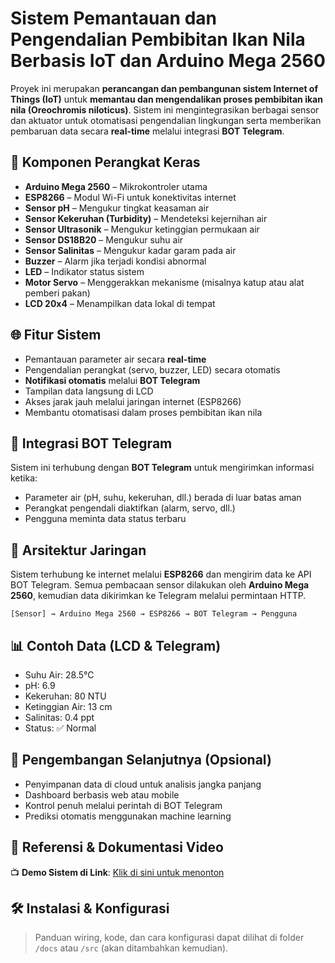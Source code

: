 
# Sistem Pemantauan dan Pengendalian Pembibitan Ikan Nila Berbasis IoT dan Arduino Mega 2560

Proyek ini merupakan **perancangan dan pembangunan sistem Internet of Things (IoT)** untuk **memantau dan mengendalikan proses pembibitan ikan nila (Oreochromis niloticus)**. Sistem ini mengintegrasikan berbagai sensor dan aktuator untuk otomatisasi pengendalian lingkungan serta memberikan pembaruan data secara **real-time** melalui integrasi **BOT Telegram**.

## 🔧 Komponen Perangkat Keras

- **Arduino Mega 2560** – Mikrokontroler utama  
- **ESP8266** – Modul Wi-Fi untuk konektivitas internet  
- **Sensor pH** – Mengukur tingkat keasaman air  
- **Sensor Kekeruhan (Turbidity)** – Mendeteksi kejernihan air  
- **Sensor Ultrasonik** – Mengukur ketinggian permukaan air  
- **Sensor DS18B20** – Mengukur suhu air  
- **Sensor Salinitas** – Mengukur kadar garam pada air  
- **Buzzer** – Alarm jika terjadi kondisi abnormal  
- **LED** – Indikator status sistem  
- **Motor Servo** – Menggerakkan mekanisme (misalnya katup atau alat pemberi pakan)  
- **LCD 20x4** – Menampilkan data lokal di tempat  

## 🌐 Fitur Sistem

- Pemantauan parameter air secara **real-time**  
- Pengendalian perangkat (servo, buzzer, LED) secara otomatis  
- **Notifikasi otomatis** melalui **BOT Telegram**  
- Tampilan data langsung di LCD  
- Akses jarak jauh melalui jaringan internet (ESP8266)  
- Membantu otomatisasi dalam proses pembibitan ikan nila  

## 📲 Integrasi BOT Telegram

Sistem ini terhubung dengan **BOT Telegram** untuk mengirimkan informasi ketika:  

- Parameter air (pH, suhu, kekeruhan, dll.) berada di luar batas aman  
- Perangkat pengendali diaktifkan (alarm, servo, dll.)  
- Pengguna meminta data status terbaru  

## 🔌 Arsitektur Jaringan

Sistem terhubung ke internet melalui **ESP8266** dan mengirim data ke API BOT Telegram. Semua pembacaan sensor dilakukan oleh **Arduino Mega 2560**, kemudian data dikirimkan ke Telegram melalui permintaan HTTP.

```
[Sensor] → Arduino Mega 2560 → ESP8266 → BOT Telegram → Pengguna
```

## 📊 Contoh Data (LCD & Telegram)

- Suhu Air: 28.5°C  
- pH: 6.9  
- Kekeruhan: 80 NTU  
- Ketinggian Air: 13 cm  
- Salinitas: 0.4 ppt  
- Status: ✅ Normal  

## 🚀 Pengembangan Selanjutnya (Opsional)

- Penyimpanan data di cloud untuk analisis jangka panjang  
- Dashboard berbasis web atau mobile  
- Kontrol penuh melalui perintah di BOT Telegram  
- Prediksi otomatis menggunakan machine learning
  
## 🎥 Referensi & Dokumentasi Video

📺 **Demo Sistem di Link**: [Klik di sini untuk menonton](https://drive.google.com/file/d/1BWs9cAS0MUr0V3pRrCKHXJSMx9GZajtf/view?usp=sharing)  

## 🛠️ Instalasi & Konfigurasi

> Panduan wiring, kode, dan cara konfigurasi dapat dilihat di folder `/docs` atau `/src` (akan ditambahkan kemudian).  
